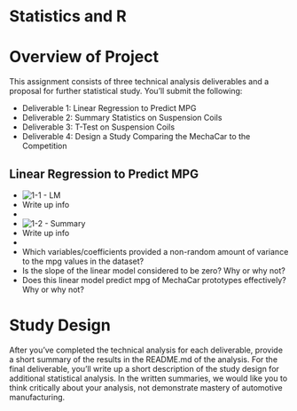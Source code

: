 # Statistics and R

# Overview of Project
This assignment consists of three technical analysis deliverables and a proposal for further statistical study. You’ll submit the following:

- Deliverable 1: Linear Regression to Predict MPG
- Deliverable 2: Summary Statistics on Suspension Coils
- Deliverable 3: T-Test on Suspension Coils
- Deliverable 4: Design a Study Comparing the MechaCar to the Competition

## Linear Regression to Predict MPG
- ![1-1 - LM](https://user-images.githubusercontent.com/27740513/147894725-299617ec-6b4e-4e54-90b5-1f09eb047590.png)
- Write up info
- 
- ![1-2 - Summary](https://user-images.githubusercontent.com/27740513/147894702-6a884ad8-1ecf-437c-9fe9-9559111aeadb.png)
- Write up info
-
- Which variables/coefficients provided a non-random amount of variance to the mpg values in the dataset?
- Is the slope of the linear model considered to be zero? Why or why not?
- Does this linear model predict mpg of MechaCar prototypes effectively? Why or why not?

# Study Design
After you’ve completed the technical analysis for each deliverable, provide a short summary of the results in the README.md of the analysis. For the final deliverable, you’ll write up a short description of the study design for additional statistical analysis. In the written summaries, we would like you to think critically about your analysis, not demonstrate mastery of automotive manufacturing.
